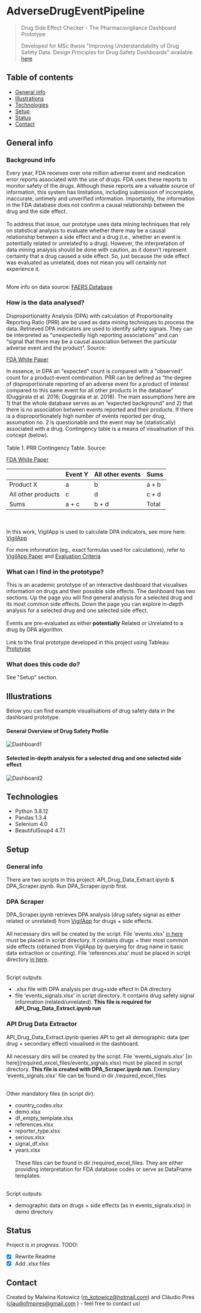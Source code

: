# AdverseDrugEventPipeline

> Drug Side Effect Checker - The Pharmacovigilance Dashboard Prototype
> 
> Developed for MSc thesis "Improving Understandability of Drug Safety Data. Design Principles for Drug Safety Dashboards" available [here](https://www.diva-portal.org/smash/record.jsf?aq2=%5B%5B%5D%5D&c=3&af=%5B%5D&searchType=SIMPLE&sortOrder2=title_sort_asc&query=kotowicz&language=en&pid=diva2%3A1720173&aq=%5B%5B%5D%5D&sf=all&aqe=%5B%5D&sortOrder=author_sort_asc&onlyFullText=false&noOfRows=50&dswid=508)




## Table of contents
* [General info](#general-info)
* [Illustrations](#illustrations)
* [Technologies](#technologies)
* [Setup](#setup)
* [Status](#status)
* [Contact](#contact)

## General info

<h3> Background info </h3>
Every year, FDA receives over one million adverse event and medication error reports associated with the use of drugs. FDA uses these reports to monitor safety of the drugs. Although these reports are a valuable source of information, this system has limitations, including submission of incomplete, inaccurate, untimely and unverified information. Importantly, the information in the FDA database does not confirm a causal relationship between the drug and the side effect. 
<br> </br>
To address that issue, our prototype uses data mining techniques that rely on statistical analysis to evaluate whether there may be a causal relationship between a side effect and a drug (i.e., whether an event is potentially related or unrelated to a drug). However, the interpretation of data mining analysis should be done with caution, as it doesn’t represent certainty that a drug caused a side effect. So, just because the side effect was evaluated as unrelated, does not mean you will certainly not experience it. 
<br> </br>

More info on data source: [FAERS Database](https://www.fda.gov/drugs/surveillance/questions-and-answers-fdas-adverse-event-reporting-system-faers)

<h3> How is the data analysed? </h3>
Disproportionality Analysis (DPA) with calculation of Proportionality Reporting Ratio (PRR) are be used as data mining techniques to process the data. Retrieved DPA indicators are used to identify safety signals. They can be interpreted as “unexpectedly high reporting associations” and can “signal that there may be a causal association between the particular adverse event and the product”. Source: 

[FDA White Paper](https://www.fda.gov/science-research/data-mining/data-mining-fda-white-paper)

In essence, in DPA an "expected" count is compared with a "observed" count for a product-event combination. PRR can be defined as “the degree of disproportionate reporting of an adverse event for a product of interest compared to this same event for all other products in the database” (Duggirala et al. 2016; Duggirala et al. 2018). The main assumptions here are 1) that the whole database serves as an “expected background” and 2) that there is no association between events reported and their products. If there is a disproportionately high number of events reported per drug, assumption no. 2 is questionable and the event may be (statistically) associated with a drug. Contingency table is a means of visualisation of this concept (below).
<br> </br>
Table 1. PRR Contingency Table. Source: 

[FDA White Paper](https://www.fda.gov/science-research/data-mining/data-mining-fda-white-paper)

|                    | Event Y | All other events | Sums  |
|--------------------|---------|------------------|-------|
| Product X          | a       | b                | a + b |
| All other products | c       | d                | c + d |
| Sums               | a + c   | b + d            | Total |

<br> </br>
In this work, VigilApp is used to calculate DPA indicators, see more here: [VigilApp](https://openvigil.pharmacology.uni-kiel.de/openvigilfda.php#)

For more information (eg., exact formulas used for calculations), refer to [VigilApp Paper](https://journals.plos.org/plosone/article?id=10.1371/journal.pone.0157753) and [Evaluation Criteria](https://onlinelibrary.wiley.com/doi/10.1002/pds.677)

<h3> What can I find in the prototype? </h3>

This is an academic prototype of an interactive dashboard that visualises information on drugs and their possible side effects. The dashboard has two sections. Up the page you will find general analysis for a selected drug and its most common side effects. Down the page you can explore in-depth analysis for a selected drug and one selected side effect.
<br> </br>
Events are pre-evaluated as either <b>potentially</b> Related or Unrelated to a drug by DPA algorithm. 
<br> </br>
Link to the final prototype developed in this project using Tableau: [Prototype](https://public.tableau.com/app/profile/cl.udio.pires4914/viz/DrugSideEffectChecker/DrugSideEffectChecker)

<h3> What does this code do? </h3>
See "Setup" section.

## Illustrations
Below you can find example visualisations of drug safety data in the dashboard prototype.

<h4> General Overview of Drug Safety Profile </h4>

![Dashboard1](img/dashboard1.png)

<h4> Selected in-depth analysis for a selected drug and one selected side effect </h4>

![Dashboard2](img/dashboard2.png)

## Technologies
* Python 3.8.12
* Pandas 1.3.4
* Selenium 4.0
* BeautifulSoup4 4.7.1

## Setup
<h3> General info </h3>
There are two scripts in this project: API_Drug_Data_Extract.ipynb & DPA_Scraper.ipynb. Run DPA_Scraper.ipynb first.

<h3> DPA Scraper </h3>

DPA_Scraper.ipynb retrieves DPA analysis (drug safety signal as either related or unrelated) from [VigilApp](https://openvigil.pharmacology.uni-kiel.de/openvigilfda.php#) for drugs + side effects.
<br> </br>
All necessary dirs will be created by the script. File 'events.xlsx' [in here](required_excel_files/events.xlsx) must be placed in script directory. It contains drugs + their most common side effects (obtained from VigilApp by querying for drug name in basic data extraction or counting). File 'references.xlsx' must be placed in script directory [in here](required_excel_files/references.xlsx). 
<br> </br>

Script outputs:
- .xlsx file with DPA analysis per drug+side effect in DA directory
- file 'events_signals.xlsx' in script directory. It contains drug safety signal information (related/unrelated). <b>This file is required for API_Drug_Data_Extract.ipynb run </b>

<h3> API Drug Data Extractor </h3>
API_Drug_Data_Extract.ipynb queries API to get all demographic data (per drug + secondary effect) visualised in the dashboard. 
<br> </br>
All necessary dirs will be created by the script. File 'events_signals.xlsx' [in here](required_excel_files/events_signals.xlsx) must be placed in script directory. <b> This file is created with DPA_Scraper.ipynb run. </b> Exemplary 'events_signals.xlsx' file can be found in dir /required_excel_files
<br> </br>

Other mandatory files (in script dir):
- country_codes.xlsx
- demo.xlsx
- df_empty_template.xlsx
- references.xlsx
- reporter_type.xlsx
- serious.xlsx
- signal_df.xlsx
- years.xlsx
<br> </br>
These files can be found in dir /required_excel_files. They are either providing interpretation for FDA database codes or serve as DataFrame templates.
<br> </br>

Script outputs:
- demographic data on drugs + side effects (as in events_signals.xlsx) in demo directory

## Status
Project is _in progress_. TODO: 
- [x] Rewrite Readme
- [x] Add .xlsx files

## Contact
Created by Malwina Kotowicz (m_kotowicz@hotmail.com) and Cláudio Pires (claudiofmpires@gmail.com ) - feel free to contact us!
